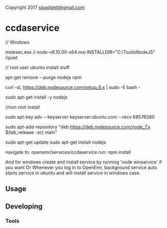 Copyright 2017 sjpadgett@gmail.com

# ccdaservice
// Windows

msiexec.exe /i node-v6.10.00-x64.msi INSTALLDIR="C:\Tools\NodeJS" /quiet

// root user ubuntu install stuff

apt-get remove --purge nodejs npm

curl -sL https://deb.nodesource.com/setup_6.x | sudo -E bash -

sudo apt-get install -y nodejs

//non root install 

sudo apt-key adv --keyserver keyserver.ubuntu.com --recv 68576280 

sudo apt-add-repository "deb https://deb.nodesource.com/node_7.x $(lsb_release -sc) main"

sudo apt-get update sudo apt-get install nodejs

navigate to: openemr/services/ccdaservice
run: npm install

And for windows create and install service by running 'node winservice' if you want
 Or
Whenever you log in to OpenEmr, background service auto starts service in ubuntu and will install service in windows case.

## Usage



## Developing



### Tools
